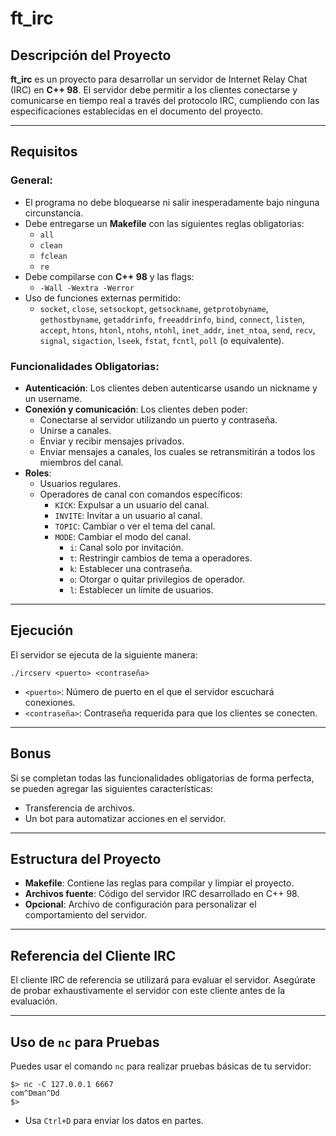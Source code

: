 # ft\_irc

## Descripción del Proyecto

**ft\_irc** es un proyecto para desarrollar un servidor de Internet Relay Chat (IRC) en **C++ 98**. El servidor debe permitir a los clientes conectarse y comunicarse en tiempo real a través del protocolo IRC, cumpliendo con las especificaciones establecidas en el documento del proyecto.

---

## Requisitos

### General:

- El programa no debe bloquearse ni salir inesperadamente bajo ninguna circunstancia.
- Debe entregarse un **Makefile** con las siguientes reglas obligatorias:
  - `all`
  - `clean`
  - `fclean`
  - `re`
- Debe compilarse con **C++ 98** y las flags:
  - `-Wall -Wextra -Werror`
- Uso de funciones externas permitido:
  - `socket`, `close`, `setsockopt`, `getsockname`, `getprotobyname`, `gethostbyname`, `getaddrinfo`, `freeaddrinfo`, `bind`, `connect`, `listen`, `accept`, `htons`, `htonl`, `ntohs`, `ntohl`, `inet_addr`, `inet_ntoa`, `send`, `recv`, `signal`, `sigaction`, `lseek`, `fstat`, `fcntl`, `poll` (o equivalente).

### Funcionalidades Obligatorias:

- **Autenticación**: Los clientes deben autenticarse usando un nickname y un username.
- **Conexión y comunicación**: Los clientes deben poder:
  - Conectarse al servidor utilizando un puerto y contraseña.
  - Unirse a canales.
  - Enviar y recibir mensajes privados.
  - Enviar mensajes a canales, los cuales se retransmitirán a todos los miembros del canal.
- **Roles**:
  - Usuarios regulares.
  - Operadores de canal con comandos específicos:
    - `KICK`: Expulsar a un usuario del canal.
    - `INVITE`: Invitar a un usuario al canal.
    - `TOPIC`: Cambiar o ver el tema del canal.
    - `MODE`: Cambiar el modo del canal.
      - `i`: Canal solo por invitación.
      - `t`: Restringir cambios de tema a operadores.
      - `k`: Establecer una contraseña.
      - `o`: Otorgar o quitar privilegios de operador.
      - `l`: Establecer un límite de usuarios.

---

## Ejecución

El servidor se ejecuta de la siguiente manera:

```
./ircserv <puerto> <contraseña>
```

- `<puerto>`: Número de puerto en el que el servidor escuchará conexiones.
- `<contraseña>`: Contraseña requerida para que los clientes se conecten.

---

## Bonus

Si se completan todas las funcionalidades obligatorias de forma perfecta, se pueden agregar las siguientes características:

- Transferencia de archivos.
- Un bot para automatizar acciones en el servidor.

---

## Estructura del Proyecto

- **Makefile**: Contiene las reglas para compilar y limpiar el proyecto.
- **Archivos fuente**: Código del servidor IRC desarrollado en C++ 98.
- **Opcional**: Archivo de configuración para personalizar el comportamiento del servidor.

---

## Referencia del Cliente IRC

El cliente IRC de referencia se utilizará para evaluar el servidor. Asegúrate de probar exhaustivamente el servidor con este cliente antes de la evaluación.

---


## Uso de `nc` para Pruebas

Puedes usar el comando `nc` para realizar pruebas básicas de tu servidor:

```
$> nc -C 127.0.0.1 6667
com^Dman^Dd
$>
```

- Usa `Ctrl+D` para enviar los datos en partes.


